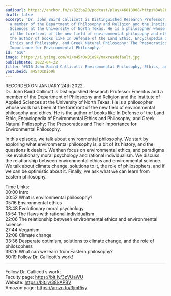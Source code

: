 ```yaml
---
audiourl: https://anchor.fm/s/822ba20/podcast/play/46818908/https%3A%2F%2Fd3ctxlq1ktw2nl.cloudfront.net%2Fstaging%2F2022-0-28%2Fbf683582-3549-21cf-acc9-830dbb0a926d.m4a
draft: false
excerpt: 'Dr. John Baird Callicott is Distinguished Research Professor Emeritus and
  a member of the Department of Philosophy and Religion and the Institute of Applied
  Sciences at the University of North Texas. He is a philosopher whose work has been
  at the forefront of the new field of environmental philosophy and ethics.  He is
  the author of books like In Defense of the Land Ethic, Encyclopedia of Environmental
  Ethics and Philosophy, and Greek Natural Philosophy: The Presocratics and Their
  Importance for Environmental Philosophy.'
id: '616'
image: https://i.ytimg.com/vi/m45rOxDio9k/maxresdefault.jpg
publishDate: 2022-04-22
title: '#616 John Baird Callicott: Environmental Philosophy, Ethics, and Climate Change'
youtubeid: m45rOxDio9k
---
```

<div class="timelinks">

RECORDED ON JANUARY 24th 2022.  
Dr. John Baird Callicott is Distinguished Research Professor Emeritus and a member of the Department of Philosophy and Religion and the Institute of Applied Sciences at the University of North Texas. He is a philosopher whose work has been at the forefront of the new field of environmental philosophy and ethics.  He is the author of books like In Defense of the Land Ethic, Encyclopedia of Environmental Ethics and Philosophy, and Greek Natural Philosophy: The Presocratics and Their Importance for Environmental Philosophy.

In this episode, we talk about environmental philosophy. We start by exploring what environmental philosophy is, a bit of its history, and the questions it deals it. We then focus on environmental ethics, and paradigms like evolutionary moral psychology and rational individualism. We discuss the relationship between environmental ethics and environmental science. We talk about climate change, solutions to it, the role of philosophers, and if we can be optimistic about it. Finally, we ask what we can learn from Eastern philosophy.

Time Links:  
<time>00:00</time> Intro  
<time>00:52</time> What is environmental philosophy?  
<time>05:16</time> Environmental ethics  
<time>08:48</time> Evolutionary moral psychology  
<time>18:54</time> The flaws with rational individualism  
<time>22:06</time> The relationship between environmental ethics and environmental science  
<time>27:44</time> Veganism  
<time>32:08</time> Climate change  
<time>33:36</time> Desperate optimism, solutions to climate change, and the role of philosophers  
<time>39:26</time> What can we learn from Eastern philosophy?  
<time>50:19</time> Follow Dr. Callicott’s work!

---

Follow Dr. Callicott’s work:  
Faculty page: https://bit.ly/3zVUaWU  
Website: https://bit.ly/38kAPBV  
Amazon page: https://amzn.to/3jmRivy
</div>

